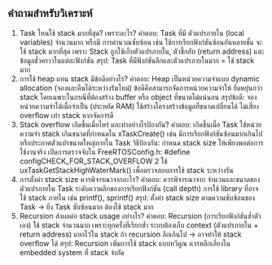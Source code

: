 ## คำถามสำหรับวิเคราะห์

1. Task ไหนใช้ stack มากที่สุด? เพราะอะไร?
คำตอบ:
Task ที่มี ตัวแปรภายใน (local variables) จำนวนมาก หรือมี การคำนวณซับซ้อน เช่น ใช้การเรียกฟังก์ชันซ้อนกันหลายชั้น จะใช้ stack มากที่สุด
เพราะ Stack ถูกใช้เก็บตัวแปรภายใน, ตัวชี้กลับ (return address) และข้อมูลชั่วคราวในแต่ละฟังก์ชัน
สรุป:
Task ที่มีฟังก์ชันลึกและตัวแปรภายในมาก = ใช้ stack มาก
2. การใช้ heap แทน stack มีข้อดีอย่างไร?
คำตอบ:
Heap เป็นหน่วยความจำแบบ dynamic allocation (จองและคืนได้ระหว่างรันไทม์)
ข้อดีคือสามารถจัดการหน่วยความจำให้ ยืดหยุ่นกว่า stack โดยเฉพาะในกรณีที่ต้องสร้าง buffer หรือ object ที่ขนาดไม่แน่นอน
สรุปข้อดี:
จองหน่วยความจำได้เมื่อจำเป็น (ประหยัด RAM)
ใช้สร้างโครงสร้างข้อมูลที่ขนาดเปลี่ยนได้
ไม่เสี่ยง overflow เท่า stack หากจัดการดี
3. Stack overflow เกิดขึ้นเมื่อไหร่ และทำอย่างไรป้องกัน?
คำตอบ:
เกิดขึ้นเมื่อ Task ใช้หน่วยความจำ stack เกินขนาดที่กำหนดใน xTaskCreate()
เช่น มีการเรียกฟังก์ชันซ้อนมากเกินไป หรือประกาศตัวแปรขนาดใหญ่ภายใน Task
วิธีป้องกัน:
กำหนด stack size ให้เพียงพอต่อการใช้งานจริง
เปิดการตรวจจับใน FreeRTOSConfig.h:
#define configCHECK_FOR_STACK_OVERFLOW 2
ใช้ uxTaskGetStackHighWaterMark() เพื่อตรวจสอบการใช้ stack ระหว่างรัน
4. การตั้งค่า stack size ควรพิจารณาจากอะไร?
คำตอบ:
ควรพิจารณาจาก
จำนวนและขนาดของตัวแปรภายใน Task
ระดับความลึกของการเรียกฟังก์ชัน (call depth)
การใช้ library ที่อาจใช้ stack ภายใน เช่น printf(), sprintf()
สรุป:
ตั้งค่า stack size ตามความซับซ้อนของ Task → ยิ่ง Task ซับซ้อนมาก ต้องใช้ stack มาก
5. Recursion ส่งผลต่อ stack usage อย่างไร?
คำตอบ:
Recursion (การเรียกฟังก์ชันซ้ำตัวเอง) ใช้ stack จำนวนมาก
เพราะทุกครั้งที่เรียกซ้ำ ระบบต้องเก็บ context (ตัวแปรภายใน + return address) แยกไว้ใน stack
ถ้า recursion ลึกเกินไป → อาจทำให้ stack overflow ได้
สรุป:
Recursion เพิ่มการใช้ stack แบบทวีคูณ ควรหลีกเลี่ยงใน embedded system ที่ stack จำกัด